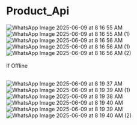 # Product_Api


![WhatsApp Image 2025-06-09 at 8 16 55 AM](https://github.com/user-attachments/assets/5261a750-80e7-44d1-a0f0-a04335358e14)
![WhatsApp Image 2025-06-09 at 8 16 55 AM (1)](https://github.com/user-attachments/assets/a5622f11-28bc-4c5e-b8da-188adc05e8aa)
![WhatsApp Image 2025-06-09 at 8 16 56 AM](https://github.com/user-attachments/assets/bc7e6d68-06f4-4a0d-b657-717e7b3d897c)
![WhatsApp Image 2025-06-09 at 8 16 56 AM (1)](https://github.com/user-attachments/assets/cc1b8434-dc4e-40b4-8d38-d4dc34874756)
![WhatsApp Image 2025-06-09 at 8 16 56 AM (2)](https://github.com/user-attachments/assets/680e1174-52b4-4c0b-a6ba-c859889f7aa9)
<br><br>
If Offline
<br><br>

![WhatsApp Image 2025-06-09 at 8 19 37 AM](https://github.com/user-attachments/assets/5ca225e7-5d2f-4173-a661-4a5e05fe8833)
![WhatsApp Image 2025-06-09 at 8 19 39 AM (1)](https://github.com/user-attachments/assets/7693a099-b8d0-45d3-aec1-b24bf20ba7fd)
![WhatsApp Image 2025-06-09 at 8 19 38 AM](https://github.com/user-attachments/assets/333de7d6-4c1f-496c-a20e-598a878349bb)
![WhatsApp Image 2025-06-09 at 8 19 40 AM](https://github.com/user-attachments/assets/d153190d-d17a-48f3-8758-89077d463b3c)
![WhatsApp Image 2025-06-09 at 8 19 39 AM](https://github.com/user-attachments/assets/9cdc5659-72e4-42e8-bbf8-d832e13b6a00)
![WhatsApp Image 2025-06-09 at 8 19 40 AM (2)](https://github.com/user-attachments/assets/ce8f5d57-119a-4734-9ca6-ddb11bf7a044)
